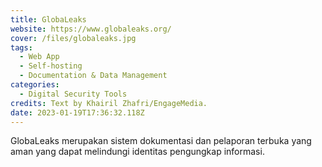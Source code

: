 ```yaml
---
title: GlobaLeaks
website: https://www.globaleaks.org/
cover: /files/globaleaks.jpg
tags:
  - Web App
  - Self-hosting
  - Documentation & Data Management
categories:
  - Digital Security Tools
credits: Text by Khairil Zhafri/EngageMedia.
date: 2023-01-19T17:36:32.118Z
---
```

GlobaLeaks merupakan sistem dokumentasi dan pelaporan terbuka yang aman yang dapat melindungi identitas pengungkap informasi.